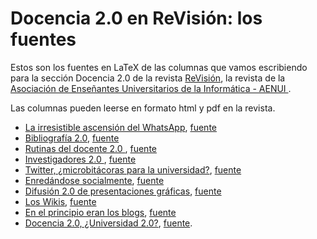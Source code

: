 Docencia 2.0 en ReVisión: los fuentes
===============

Estos son los fuentes en LaTeX de las columnas que vamos escribiendo para
la sección Docencia 2.0 de la revista [ReVisión]([http://www.aenui.net/ojs/index.php?journal=revision), la revista de la [Asociación de Enseñantes Universitarios de la Informática - AENUI ](http://www.aenui.net/).

Las columnas pueden leerse en formato html y pdf en la revista.

* [La irresistible ascensión del WhatsApp](http://www.aenui.net/ojs/index.php?journal=revision&page=article&op=view&path[]=132&path[]=192), [fuente](doc2.12.tex)
* [Bibliografía 2.0](http://www.aenui.net/ojs/index.php?journal=revision&page=article&op=viewArticle&path[]=108&path[]=163), [fuente](doc2.10.tex)
* [Rutinas del docente 2.0 ](http://www.aenui.net/ojs/index.php?journal=revision&page=article&op=view&path[]=101&path[]=156), [fuente](doc2.9.tex)
* [Investigadores 2.0 ](http://www.aenui.net/ojs/index.php?journal=revision&page=article&op=view&path[]=91&path[]=133), [fuente](doc2.8.tex)
* [Twitter, ¿microbitácoras para la universidad?](http://www.aenui.net/ojs/index.php?journal=revision&page=article&op=view&path[]=83&path[]=123), [fuente](doc2.7.tex)
* [Enredándose socialmente](http://www.aenui.net/ojs/index.php?journal=revision&page=article&op=view&path[]=74&path[]=112), [fuente](doc2.6.tex)
* [Difusión 2.0 de presentaciones gráficas](http://www.aenui.net/ojs/index.php?journal=revision&page=article&op=view&path[]=65&path[]=99), [fuente](doc2.5.tex)
* [Los Wikis](http://www.aenui.net/ojs/index.php?journal=revision&page=article&op=view&path[]=30&path%5B%5D=64), [fuente](doc2.4.tex)
* [ En el principio eran los blogs](http://www.aenui.net/ojs/index.php?journal=revision&page=article&op=view&path[]=16&path[]=46), [fuente](doc2.3.tex)
* [Docencia 2.0, ¿Universidad 2.0?](http://www.aenui.net/ojs/index.php?journal=revision&page=article&op=view&path[]=9&path[]=39), [fuente](doc2.2.tex).
